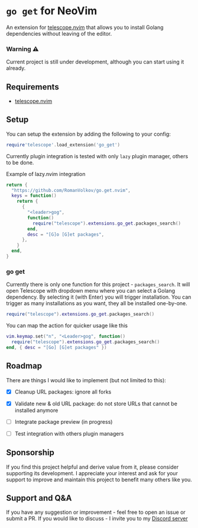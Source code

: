 # `go get` for NeoVim

An extension for [telescope.nvim](https://github.com/nvim-telescope/telescope.nvim) that allows you to install Golang dependencies without leaving of the editor.

### Warning ⚠️
Current project is still under development, although you can start using it already.


## Requirements

- [telescope.nvim](https://github.com/nvim-telescope/telescope.nvim) 


## Setup
You can setup the extension by adding the following to your config:
```lua
require'telescope'.load_extension('go_get')
```

Currently plugin integration is tested with only `lazy` plugin manager, others to be done.

Example of lazy.nvim integration

```lua
return {
  "https://github.com/RomanVolkov/go.get.nvim",
  keys = function()
    return {
      {
        "<leader>gog",
        function()
          require("telescope").extensions.go_get.packages_search()
        end,
        desc = "[G]o [G]et packages",
      },
    }
  end,
}
```

### go get

Currently there is only one function for this project - `packages_search`. It will open Telescope with dropdown menu where you can select a Golang dependency. 
By selecting it (with Enter) you will trigger installation. You can trigger as many installations as you want, they all be installed one-by-one. 
```lua
require("telescope").extensions.go_get.packages_search()
```

You can map the action for quicker usage like this

```lua
vim.keymap.set("n", "<Leader>gog", function()
  require("telescope").extensions.go_get.packages_search()
end, { desc = "[Go] [G]et packages" })
```


## Roadmap

There are things I would like to implement (but not limited to this):
- [x] Cleanup URL packages: ignore all forks
- [x] Validate new & old URL package: do not store URLs that cannot be installed anymore
- [ ] Integrate package preview (in progress)
- [ ] Test integration with others plugin managers


## Sponsorship
If you find this project helpful and derive value from it, please consider supporting its development. I appreciate your interest and ask for your support to improve and maintain this project to benefit many others like you.

## Support and Q&A 

If you have any suggestion or improvement - feel free to open an issue or submit a PR.
If you would like to discuss - I invite you to my [Discord server](https://discord.gg/QeVvfvFfb6)

